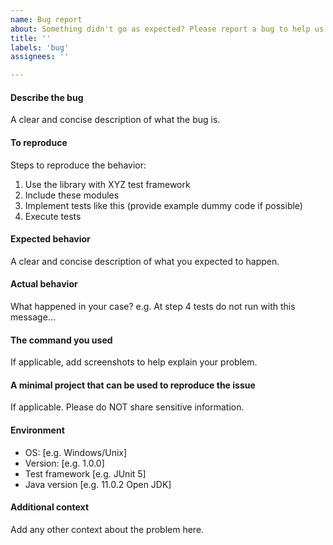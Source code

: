 ```yaml
---
name: Bug report
about: Something didn't go as expected? Please report a bug to help us improve!
title: ''
labels: 'bug'
assignees: ''

---
```


#### Describe the bug
A clear and concise description of what the bug is.

#### To reproduce
Steps to reproduce the behavior:
1. Use the library with XYZ test framework
2. Include these modules
3. Implement tests like this (provide example dummy code if possible)
4. Execute tests

#### Expected behavior
A clear and concise description of what you expected to happen.

#### Actual behavior
What happened in your case?
e.g. At step 4 tests do not run with this message... 

#### The command you used
If applicable, add screenshots to help explain your problem.

#### A minimal project that can be used to reproduce the issue
If applicable. Please do NOT share sensitive information.

#### Environment
 - OS: [e.g. Windows/Unix]
 - Version: [e.g. 1.0.0]
 - Test framework [e.g. JUnit 5]
 - Java version [e.g. 11.0.2 Open JDK]

#### Additional context
Add any other context about the problem here.